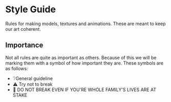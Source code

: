 # Style Guide
Rules for making models, textures and animations. These are meant to keep our art coherent.
## Importance
Not all rules are quite as important as others. Because of this we will be marking them with a symbol of how important they are. These symbols are as follows:

- ❔General guideline
- ⚠️ Try not to break
- 🛑 DO NOT BREAK EVEN IF YOU'RE WHOLE FAMILY'S LIVES ARE AT STAKE
